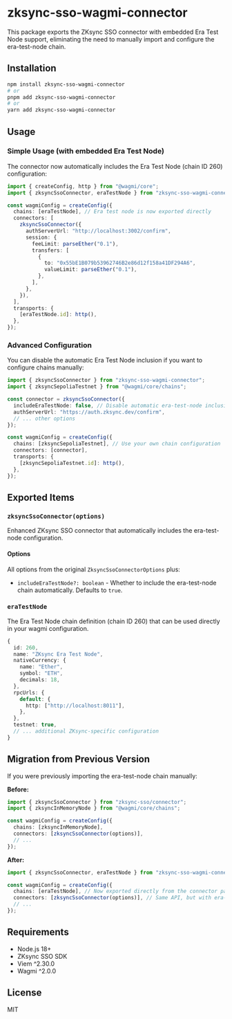# zksync-sso-wagmi-connector

This package exports the ZKsync SSO connector with embedded Era Test Node
support, eliminating the need to manually import and configure the era-test-node
chain.

## Installation

```bash
npm install zksync-sso-wagmi-connector
# or
pnpm add zksync-sso-wagmi-connector
# or
yarn add zksync-sso-wagmi-connector
```

## Usage

### Simple Usage (with embedded Era Test Node)

The connector now automatically includes the Era Test Node (chain ID 260)
configuration:

```typescript
import { createConfig, http } from "@wagmi/core";
import { zksyncSsoConnector, eraTestNode } from "zksync-sso-wagmi-connector";

const wagmiConfig = createConfig({
  chains: [eraTestNode], // Era test node is now exported directly
  connectors: [
    zksyncSsoConnector({
      authServerUrl: "http://localhost:3002/confirm",
      session: {
        feeLimit: parseEther("0.1"),
        transfers: [
          {
            to: "0x55bE1B079b53962746B2e86d12f158a41DF294A6",
            valueLimit: parseEther("0.1"),
          },
        ],
      },
    }),
  ],
  transports: {
    [eraTestNode.id]: http(),
  },
});
```

### Advanced Configuration

You can disable the automatic Era Test Node inclusion if you want to configure
chains manually:

```typescript
import { zksyncSsoConnector } from "zksync-sso-wagmi-connector";
import { zksyncSepoliaTestnet } from "@wagmi/core/chains";

const connector = zksyncSsoConnector({
  includeEraTestNode: false, // Disable automatic era-test-node inclusion
  authServerUrl: "https://auth.zksync.dev/confirm",
  // ... other options
});

const wagmiConfig = createConfig({
  chains: [zksyncSepoliaTestnet], // Use your own chain configuration
  connectors: [connector],
  transports: {
    [zksyncSepoliaTestnet.id]: http(),
  },
});
```

## Exported Items

### `zksyncSsoConnector(options)`

Enhanced ZKsync SSO connector that automatically includes the era-test-node
configuration.

#### Options

All options from the original `ZksyncSsoConnectorOptions` plus:

- `includeEraTestNode?: boolean` - Whether to include the era-test-node chain
  automatically. Defaults to `true`.

### `eraTestNode`

The Era Test Node chain definition (chain ID 260) that can be used directly in
your wagmi configuration.

```typescript
{
  id: 260,
  name: "ZKsync Era Test Node",
  nativeCurrency: {
    name: "Ether",
    symbol: "ETH",
    decimals: 18,
  },
  rpcUrls: {
    default: {
      http: ["http://localhost:8011"],
    },
  },
  testnet: true,
  // ... additional ZKsync-specific configuration
}
```

## Migration from Previous Version

If you were previously importing the era-test-node chain manually:

**Before:**

```typescript
import { zksyncSsoConnector } from "zksync-sso/connector";
import { zksyncInMemoryNode } from "@wagmi/core/chains";

const wagmiConfig = createConfig({
  chains: [zksyncInMemoryNode],
  connectors: [zksyncSsoConnector(options)],
  // ...
});
```

**After:**

```typescript
import { zksyncSsoConnector, eraTestNode } from "zksync-sso-wagmi-connector";

const wagmiConfig = createConfig({
  chains: [eraTestNode], // Now exported directly from the connector package
  connectors: [zksyncSsoConnector(options)], // Same API, but with era-test-node embedded
  // ...
});
```

## Requirements

- Node.js 18+
- ZKsync SSO SDK
- Viem ^2.30.0
- Wagmi ^2.0.0

## License

MIT
